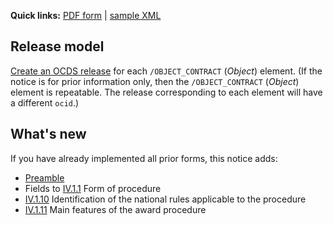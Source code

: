 **Quick links:** [PDF form](https://ted.europa.eu/documents/d/ted/en_f21) | [sample XML](https://github.com/open-contracting/european-union-support/blob/main/output/samples/F21_2014.xml)

## Release model

[Create an OCDS release](../operations.md#create-a-release) for each `/OBJECT_CONTRACT` (*Object*) element. (If the notice is for prior information only, then the `/OBJECT_CONTRACT` (*Object*) element is repeatable. The release corresponding to each element will have a different `ocid`.)

## What's new

If you have already implemented all prior forms, this notice adds:

* [Preamble](#preamble)
* Fields to <a href="#IV.1.1">IV.1.1</a> Form of procedure
* <a href="#IV.1.10">IV.1.10</a> Identification of the national rules applicable to the procedure
* <a href="#IV.1.11">IV.1.11</a> Main features of the award procedure
